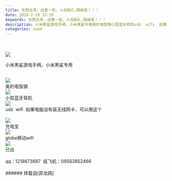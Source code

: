 ```yaml
---
title: 东西太多，出售一些，人在BGC,随缘卖！！！
date: 2019-2-18 15:19
keywords: 东西太多，出售一些，人在BGC,随缘卖！！！
description: 小米黑鲨游戏手柄，小米黑鲨专用美的电饭锅小型蓝牙耳机usb  wifi  如果电脑没有装无线网卡，可以用这个充电宝globe移动wifi    已出qq：1219873887  纸飞机：09563852466
categories: used
---
```

<td class="t_f" id="postmessage_3050043">

<br/>
<br/>

<img aid="1088120" data-cf-modified-d62072336df4ceabb831f342-="" file="data/attachment/forum/201902/18/151829gw7ai6ik34k7affk.jpg.thumb.jpg" id="aimg_1088120" inpost="1" onclick="" onmouseover="" src="http://www.flw.ph/data/attachment/forum/201902/18/151829gw7ai6ik34k7affk.jpg" style="cursor:pointer" zoomfile="data/attachment/forum/201902/18/151829gw7ai6ik34k7affk.jpg"/>


小米黑鲨游戏手柄，小米黑鲨专用<br/>
<br/>

<img aid="1088119" data-cf-modified-d62072336df4ceabb831f342-="" file="data/attachment/forum/201902/18/151829dl7zrul3vjl39upc.jpg.thumb.jpg" id="aimg_1088119" inpost="1" onclick="" onmouseover="" src="http://www.flw.ph/data/attachment/forum/201902/18/151829dl7zrul3vjl39upc.jpg" style="cursor:pointer" zoomfile="data/attachment/forum/201902/18/151829dl7zrul3vjl39upc.jpg"/>


<br/>
美的电饭锅<br/>

<img aid="1088118" data-cf-modified-d62072336df4ceabb831f342-="" file="data/attachment/forum/201902/18/151828t53iae59njj3ntti.jpg.thumb.jpg" id="aimg_1088118" inpost="1" onclick="" onmouseover="" src="http://www.flw.ph/data/attachment/forum/201902/18/151828t53iae59njj3ntti.jpg" style="cursor:pointer" zoomfile="data/attachment/forum/201902/18/151828t53iae59njj3ntti.jpg"/>


<br/>
小型蓝牙耳机<br/>

<img aid="1088116" data-cf-modified-d62072336df4ceabb831f342-="" file="data/attachment/forum/201902/18/151827wyip6zsopiplpobp.jpg.thumb.jpg" id="aimg_1088116" inpost="1" onclick="" onmouseover="" src="http://www.flw.ph/data/attachment/forum/201902/18/151827wyip6zsopiplpobp.jpg" style="cursor:pointer" zoomfile="data/attachment/forum/201902/18/151827wyip6zsopiplpobp.jpg"/>


<br/>
usb  wifi  如果电脑没有装无线网卡，可以用这个<br/>
<br/>

<img aid="1088115" data-cf-modified-d62072336df4ceabb831f342-="" file="data/attachment/forum/201902/18/151825hzvvvvnnc2vd02z2.jpg.thumb.jpg" id="aimg_1088115" inpost="1" onclick="" onmouseover="" src="http://www.flw.ph/data/attachment/forum/201902/18/151825hzvvvvnnc2vd02z2.jpg" style="cursor:pointer" zoomfile="data/attachment/forum/201902/18/151825hzvvvvnnc2vd02z2.jpg"/>


<br/>
充电宝<br/>

<img aid="1088114" data-cf-modified-d62072336df4ceabb831f342-="" file="data/attachment/forum/201902/18/151825lp3gkggbzbpzmbgl.jpg.thumb.jpg" id="aimg_1088114" inpost="1" onclick="" onmouseover="" src="http://www.flw.ph/data/attachment/forum/201902/18/151825lp3gkggbzbpzmbgl.jpg" style="cursor:pointer" zoomfile="data/attachment/forum/201902/18/151825lp3gkggbzbpzmbgl.jpg"/>


<br/>
globe移动wifi    <br/>

<img aid="1088113" data-cf-modified-d62072336df4ceabb831f342-="" file="data/attachment/forum/201902/18/151824a2s4gggcmfucbmfs.jpg.thumb.jpg" id="aimg_1088113" inpost="1" onclick="" onmouseover="" src="http://www.flw.ph/data/attachment/forum/201902/18/151824a2s4gggcmfucbmfs.jpg" style="cursor:pointer" zoomfile="data/attachment/forum/201902/18/151824a2s4gggcmfucbmfs.jpg"/>


<br/>
已出<br/>
<br/>
qq：1219873887  纸飞机：09563852466<br/>
<br/>
</td>
###### 转载自[菲龙网]